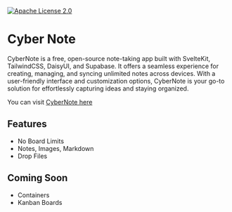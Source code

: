 [![Apache License 2.0](https://img.shields.io/badge/License-Apache%202.0-green)](https://choosealicense.com/licenses/apache-2.0/)


# Cyber Note

CyberNote is a free, open-source note-taking app built with SvelteKit, TailwindCSS, DaisyUI, and Supabase. It offers a seamless experience for creating, managing, and syncing unlimited notes across devices. With a user-friendly interface and customization options, CyberNote is your go-to solution for effortlessly capturing ideas and staying organized.

You can visit [CyberNote here](https://cybernote-v2.vercel.app/)




## Features

- No Board Limits
- Notes, Images, Markdown
- Drop Files


## Coming Soon

- Containers
- Kanban Boards